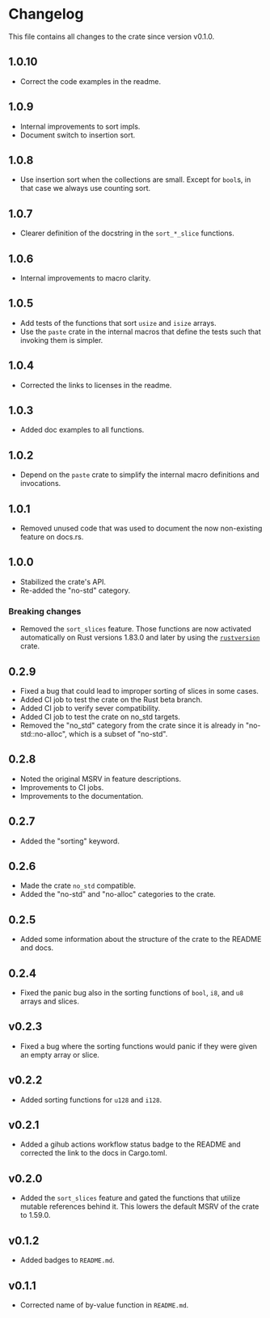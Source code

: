 # Changelog

This file contains all changes to the crate since version v0.1.0.

## 1.0.10

- Correct the code examples in the readme.

## 1.0.9

- Internal improvements to sort impls.
- Document switch to insertion sort.

## 1.0.8

- Use insertion sort when the collections are small.
 Except for `bool`s, in that case we always use counting sort.

## 1.0.7

- Clearer definition of the docstring in the `sort_*_slice` functions.

## 1.0.6

- Internal improvements to macro clarity.

## 1.0.5

- Add tests of the functions that sort `usize` and `isize` arrays.
- Use the `paste` crate in the internal macros that define the tests
 such that invoking them is simpler.

## 1.0.4

- Corrected the links to licenses in the readme.

## 1.0.3

- Added doc examples to all functions.

## 1.0.2

- Depend on the `paste` crate to simplify the internal macro definitions and invocations.

## 1.0.1

- Removed unused code that was used to document the now non-existing feature on docs.rs.

## 1.0.0

- Stabilized the crate's API.
- Re-added the "no-std" category.

### Breaking changes

- Removed the `sort_slices` feature.
 Those functions are now activated automatically on Rust versions 1.83.0 and later by using
 the [`rustversion`](https://crates.io/crates/rustversion) crate.

## 0.2.9

- Fixed a bug that could lead to improper sorting of slices in some cases.
- Added CI job to test the crate on the Rust beta branch.
- Added CI job to verify sever compatibility.
- Added CI job to test the crate on no_std targets.
- Removed the "no_std" category from the crate since it is already in
 "no-std::no-alloc", which is a subset of "no-std".

## 0.2.8

- Noted the original MSRV in feature descriptions.
- Improvements to CI jobs.
- Improvements to the documentation.

## 0.2.7

- Added the "sorting" keyword.

## 0.2.6

- Made the crate `no_std` compatible.
- Added the "no-std" and "no-alloc" categories to the crate.

## 0.2.5

- Added some information about the structure of the crate to the README and docs.

## 0.2.4

- Fixed the panic bug also in the sorting functions of `bool`, `i8`, and `u8` arrays and slices.

## v0.2.3

- Fixed a bug where the sorting functions would panic if they were given an empty array or slice.

## v0.2.2

- Added sorting functions for `u128` and `i128`.

## v0.2.1

- Added a gihub actions workflow status badge to the README and corrected the link to the docs in Cargo.toml.

## v0.2.0

- Added the `sort_slices` feature and gated the functions that utilize mutable references behind it.
 This lowers the default MSRV of the crate to 1.59.0.

## v0.1.2

- Added badges to `README.md`.

## v0.1.1

- Corrected name of by-value function in `README.md`.
